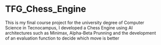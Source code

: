 # TFG_Chess_Engine
This is my final course project for the university degree of Computer Science in Tecnocampus, I developed a Chess Engine using AI architectures such as Minimax, Alpha-Beta Prunning and the development of an evaluation function to decide which move is better 
